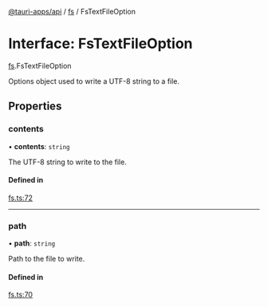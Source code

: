 [@tauri-apps/api](../index.md) / [fs](../modules/fs.md) / FsTextFileOption

# Interface: FsTextFileOption

[fs](../modules/fs.md).FsTextFileOption

Options object used to write a UTF-8 string to a file.

## Properties

### contents

• **contents**: `string`

The UTF-8 string to write to the file.

#### Defined in

[fs.ts:72](https://github.com/tauri-apps/tauri/blob/ffb9a19/tooling/api/src/fs.ts#L72)

___

### path

• **path**: `string`

Path to the file to write.

#### Defined in

[fs.ts:70](https://github.com/tauri-apps/tauri/blob/ffb9a19/tooling/api/src/fs.ts#L70)
